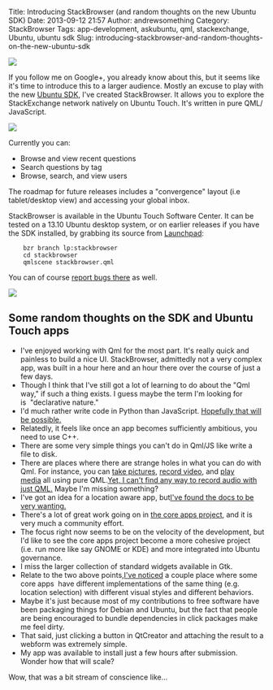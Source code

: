 Title: Introducing StackBrowser (and random thoughts on the new Ubuntu SDK)
Date: 2013-09-12 21:57
Author: andrewsomething
Category: StackBrowser
Tags: app-development, askubuntu, qml, stackexchange, Ubuntu, ubuntu sdk
Slug: introducing-stackbrowser-and-random-thoughts-on-the-new-ubuntu-sdk


  ![][1]

If you follow me on Google+, you already know about this, but it seems
like it's time to introduce this to a larger audience. Mostly an excuse
to play with the new [Ubuntu SDK][], I've created StackBrowser. It
allows you to explore the StackExchange network natively on Ubuntu
Touch. It's written in pure QML/ JavaScript.

  ![][2]

Currently you can:

-   Browse and view recent questions
-   Search questions by tag
-   Browse, search, and view users

The roadmap for future releases includes a "convergence" layout (i.e
tablet/desktop view) and accessing your global inbox.

StackBrowser is available in the Ubuntu Touch Software Center. It can be
tested on a 13.10 Ubuntu desktop system, or on earlier releases if you
have the SDK installed, by grabbing its source from [Launchpad][]:

        bzr branch lp:stackbrowser
        cd stackbrowser
        qmlscene stackbrowser.qml

You can of course [report bugs there][] as well.

  ![][3]

Some random thoughts on the SDK and Ubuntu Touch apps
-----------------------------------------------------

-   I've enjoyed working with Qml for the most part. It's really quick
    and painless to build a nice UI. StackBrowser, admittedly not a very
    complex app, was built in a hour here and an hour there over the
    course of just a few days.
-   Though I think that I've still got a lot of learning to do about the
    "Qml way," if such a thing exists. I guess maybe the term I'm
    looking for is  "declarative nature."
-   I'd much rather write code in Python than JavaScript. [Hopefully that will be possible.][]
-   Relatedly, it feels like once an app becomes sufficiently ambitious,
    you need to use C++.
-   There are some very simple things you can't do in Qml/JS like write
    a file to disk.
-   There are places where there are strange holes in what you can do
    with Qml. For instance, you can [take pictures][], [record video][],
    and [play media][] all using pure QML.[Yet, I can't find any way to record audio with just QML.][] Maybe I'm missing something?
-   I've got an idea for a location aware app, but[I've found the docs to be very wanting.][]
-   There's a lot of great work going on in [the core apps project][],
    and it is very much a community effort.
-   The focus right now seems to be on the velocity of the development,
    but I'd like to see the core apps project become a more cohesive
    project (i.e. run more like say GNOME or KDE) and more integrated
    into Ubuntu governance.
-   I miss the larger collection of standard widgets available in Gtk.
-   Relate to the two above points,[I've noticed][] a couple place where
    some core apps  have different implementations of the same thing
    (e.g. location selection) with different visual styles and different
    behaviors.
-   Maybe it's just because most of my contributions to free software
    have been packaging things for Debian and Ubuntu, but the fact that
    people are being encouraged to bundle dependencies in click packages
    make me feel dirty.
-   That said, just clicking a button in QtCreator and attaching the
    result to a webform was extremely simple.
-   My app was available to install just a few hours after submission.
    Wonder how that will scale?

Wow, that was a bit stream of conscience like...

  [Ubuntu SDK]: http://developer.ubuntu.com/get-started/
  [Launchpad]: https://launchpad.net/stackbrowser
  [report bugs there]: https://bugs.launchpad.net/stackbrowser
  [Hopefully that will be possible.]: https://plus.google.com/102795169786046713434/posts/imZAq7pcdR8
  [take pictures]: http://qt-project.org/doc/qt-5.1/qtmultimedia/qml-qtmultimedia5-cameracapture.html
  [record video]: http://qt-project.org/doc/qt-5.1/qtmultimedia/qml-qtmultimedia5-camerarecorder.html
  [play media]: http://qt-project.org/doc/qt-5.1/qtmultimedia/qml-qtmultimedia5-mediaplayer.html
  [Yet, I can't find any way to record audio with just QML.]: http://askubuntu.com/questions/338610/access-microphone-record-sound-from-qml
  [I've found the docs to be very wanting.]: http://askubuntu.com/questions/344831/how-to-access-geolocation-information-on-ubuntu-touch
  [the core apps project]: https://launchpad.net/ubuntu-phone-coreapps
  [I've noticed]: https://lists.launchpad.net/ubuntu-phone/msg03972.html
  [1]: {filename}/images/2013/09/kazam_screenshot_00000.png
  [2]: {filename}/images/2013/09/kazam_screenshot_00001.png
  [3]: {filename}/images/2013/09/kazam_screenshot_00002.png
